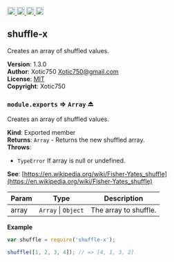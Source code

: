 <a href="https://travis-ci.org/Xotic750/shuffle-x"
   title="Travis status">
<img
   src="https://travis-ci.org/Xotic750/shuffle-x.svg?branch=master"
   alt="Travis status" height="18"/>
</a>
<a href="https://david-dm.org/Xotic750/shuffle-x"
   title="Dependency status">
<img src="https://david-dm.org/Xotic750/shuffle-x.svg"
   alt="Dependency status" height="18"/>
</a>
<a href="https://david-dm.org/Xotic750/shuffle-x#info=devDependencies"
   title="devDependency status">
<img src="https://david-dm.org/Xotic750/shuffle-x/dev-status.svg"
   alt="devDependency status" height="18"/>
</a>
<a href="https://badge.fury.io/js/shuffle-x" title="npm version">
<img src="https://badge.fury.io/js/shuffle-x.svg"
   alt="npm version" height="18"/>
</a>
<a name="module_shuffle-x"></a>

## shuffle-x
Creates an array of shuffled values.

**Version**: 1.3.0  
**Author**: Xotic750 <Xotic750@gmail.com>  
**License**: [MIT](&lt;https://opensource.org/licenses/MIT&gt;)  
**Copyright**: Xotic750  
<a name="exp_module_shuffle-x--module.exports"></a>

### `module.exports` ⇒ <code>Array</code> ⏏
Creates an array of shuffled values.

**Kind**: Exported member  
**Returns**: <code>Array</code> - Returns the new shuffled array.  
**Throws**:

- <code>TypeError</code> If array is null or undefined.

**See**: [https://en.wikipedia.org/wiki/Fisher-Yates_shuffle](https://en.wikipedia.org/wiki/Fisher-Yates_shuffle)  

| Param | Type | Description |
| --- | --- | --- |
| array | <code>Array</code> \| <code>Object</code> | The array to shuffle. |

**Example**  
```js
var shuffle = require('shuffle-x');

shuffle([1, 2, 3, 4]); // => [4, 1, 3, 2]
```
